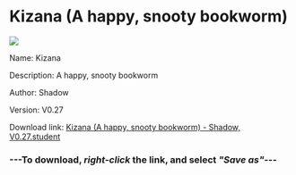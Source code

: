 # Kizana (A happy, snooty bookworm)

<img src = "https://raw.githubusercontent.com/Arbiter1223/Koukou-Gurashi-Custom-Students/master/Students/Files/Kizana%20(A%20happy%2C%20snooty%20bookworm).png">

Name: Kizana

Description: A happy, snooty bookworm

Author: Shadow

Version: V0.27

Download link: <a href="https://raw.githubusercontent.com/Arbiter1223/Koukou-Gurashi-Custom-Students/master/Students/Files/Kizana%20(A%20happy%2C%20snooty%20bookworm)%20-%20Shadow%2C%20V0.27.student">Kizana (A happy, snooty bookworm) - Shadow, V0.27.student</a>

### ---**To download, _right-click_ the link, and select _"Save as"_**---

